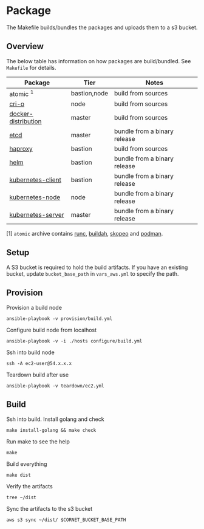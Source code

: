 # Package
The Makefile builds/bundles the packages and uploads them to a s3 bucket.

## Overview
The below table has information on how packages are build/bundled. See `Makefile` for details.

| Package | Tier | Notes |
| --- | --- | --- |
| atomic <sup>1</sup>| bastion,node | build from sources |
| [cri-o](https://github.com/kubernetes-sigs/cri-o) | node | build from sources |
| [docker-distribution](https://github.com/docker/distribution) | master | build from sources |
| [etcd](https://github.com/etcd-io/etcd) | master | bundle from a binary release |
| [haproxy](https://www.haproxy.org/) | bastion | build from sources |
| [helm](https://github.com/helm/helm) | bastion | bundle from a binary release |
| [kubernetes-client](https://github.com/kubernetes/kubernetes) | bastion | bundle from a binary release |
| [kubernetes-node](https://github.com/kubernetes/kubernetes) | node | bundle from a binary release |
| [kubernetes-server](https://github.com/kubernetes/kubernetes) | master | bundle from a binary release |

[1] `atomic` archive contains [runc](https://github.com/opencontainers/runc), [buildah](https://github.com/containers/buildah), [skopeo](https://github.com/containers/skopeo) and [podman](https://github.com/containers/libpod).

## Setup

A S3 bucket is required to hold the build artifacts. If you have an existing bucket, update `bucket_base_path` in `vars_aws.yml` to specify the path.

## Provision

Provision a build node

    ansible-playbook -v provision/build.yml

Configure build node from localhost

    ansible-playbook -v -i ./hosts configure/build.yml

Ssh into build node

    ssh -A ec2-user@54.x.x.x

Teardown build after use

    ansible-playbook -v teardown/ec2.yml

## Build

Ssh into build. Install golang and check

    make install-golang && make check

Run make to see the help

    make

Build everything

    make dist

Verify the artifacts

    tree ~/dist

Sync the artifacts to the s3 bucket

    aws s3 sync ~/dist/ $CORNET_BUCKET_BASE_PATH
